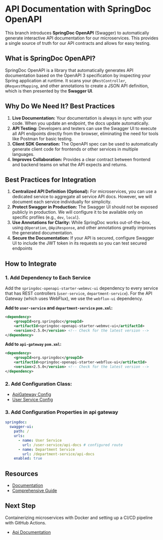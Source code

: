 # API Documentation with SpringDoc OpenAPI

This branch introduces **SpringDoc OpenAPI** (Swagger) to automatically generate interactive API documentation for our microservices. 
This provides a single source of truth for our API contracts and allows for easy testing.

## What is SpringDoc OpenAPI?

SpringDoc OpenAPI is a library that automatically generates API documentation based on the OpenAPI 3 specification by inspecting
your Spring application at runtime. It scans your `@RestController`, `@RequestMapping`, and other annotations to create a JSON API definition, which is then presented by the **Swagger UI**.

## Why Do We Need It? Best Practices

1.  **Live Documentation:** Your documentation is always in sync with your code. When you update an endpoint, the docs update automatically.
2.  **API Testing:** Developers and testers can use the Swagger UI to execute all API endpoints directly from the browser, eliminating the need for tools like Postman for basic testing.
3.  **Client SDK Generation:** The OpenAPI spec can be used to automatically generate client code for frontends or other services in multiple languages.
4.  **Improves Collaboration:** Provides a clear contract between frontend and backend teams on what the API expects and returns.

## Best Practices for Integration

1.  **Centralized API Definition (Optional):** For microservices, you can use a dedicated service to aggregate all service API docs. However, we will document each service individually for simplicity.
2.  **Protect Swagger in Production:** The Swagger UI should not be exposed publicly in production. We will configure it to be available only on specific profiles (e.g., `dev`, `local`).
3.  **Use Annotations for Clarity:** While SpringDoc works out-of-the-box, using `@Operation`, `@ApiResponse`, and other annotations greatly improves the generated documentation.
4.  **Secure the Documentation:** If your API is secured, configure Swagger UI to include the JWT token in its requests so you can test secured endpoints

## How to Integrate

### 1. Add Dependency to Each Service

Add the `springdoc-openapi-starter-webmvc-ui` dependency to every service that has REST controllers (`user-service`, `department-service`). For the API Gateway (which uses WebFlux), we use the `webflux-ui` dependency.

**Add to `user-service` and `department-service` `pom.xml`:**
```xml
<dependency>
    <groupId>org.springdoc</groupId>
    <artifactId>springdoc-openapi-starter-webmvc-ui</artifactId>
    <version>2.5.0</version> <!-- Check for the latest version -->
</dependency>
```
**Add to `api-gateway` `pom.xml`:**
```xml
<dependency>
    <groupId>org.springdoc</groupId>
    <artifactId>springdoc-openapi-starter-webflux-ui</artifactId>
    <version>2.5.0</version> <!-- Check for the latest version -->
</dependency>
```

### 2. Add Configuration Class:
* [ApiGateway Config](services/api-gateway/src/main/java/com/example/api_gateway/config/OpenAPIConfig.java)
* [User Service Config](services/department-service/src/main/java/com/example/department_service/config/OpenApiConfig.java)

### 3. Add Configuration Properties in api gateway
```yml
springdoc:
  swagger-ui:
    path: /
    urls:
      - name: User Service
        url: /user-service/api-docs # configured route
      - name: Department Service
        url: /department-service/api-docs
    enabled: true
```

## Resources
* [Documentation](https://springdoc.org/)
* [Comprehensive Guide](https://www.baeldung.com/spring-cloud-gateway-integrate-openapi)

## Next Step
Containerizing microservices with Docker and setting up a CI/CD pipeline with GitHub Actions.
* [Api Documentation](https://github.com/MdShohanurRahman/hands-on-spring-microservice/tree/containerization)